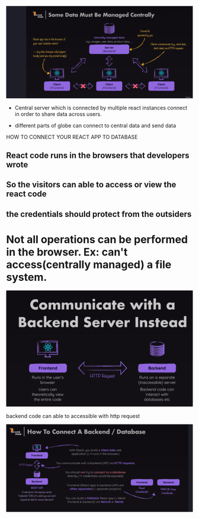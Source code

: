 ![alt text](image.png)

- Central server which is connected by multiple react instances connect in order to share data across users.

* different parts of globe can connect to central data and send data

HOW TO CONNECT YOUR REACT APP TO DATABASE

## React code runs in the browsers that developers wrote

## So the visitors can able to access or view the react code

## the credentials should protect from the outsiders

# Not all operations can be performed in the browser. Ex: can't access(centrally managed) a file system.

![alt text](image-1.png)

backend code can able to accessible with http request

![alt text](image-2.png)
